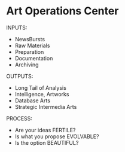 Art Operations Center
=====================
INPUTS:
* NewsBursts
* Raw Materials
* Preparation
* Documentation
* Archiving

OUTPUTS:
* Long Tail of Analysis
* Intelligence, Artworks
* Database Arts
* Strategic Intermedia Arts

PROCESS:
* Are your ideas FERTILE?
* Is what you propose EVOLVABLE?
* Is the option BEAUTIFUL?
